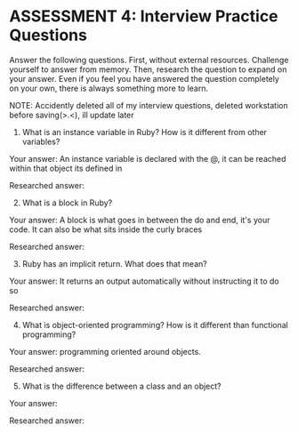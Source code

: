 # ASSESSMENT 4: Interview Practice Questions

Answer the following questions. First, without external resources. Challenge yourself to answer from memory. Then, research the question to expand on your answer. Even if you feel you have answered the question completely on your own, there is always something more to learn.

NOTE: Accidently deleted all of my interview questions, deleted workstation before saving(>.<),  ill update later 

1. What is an instance variable in Ruby? How is it different from other variables?

  Your answer: An instance variable is declared with the @, it can be reached within that object its defined in

  Researched answer:



2. What is a block in Ruby?

  Your answer: A block is what goes in between the do and end, it's your code. It can also be what sits inside the curly braces

  Researched answer:



3. Ruby has an implicit return. What does that mean?

  Your answer: It returns an output automatically without instructing it to do so

  Researched answer:



4. What is object-oriented programming? How is it different than functional programming?

  Your answer: programming oriented around objects. 

  Researched answer:



5. What is the difference between a class and an object?

  Your answer: 

  Researched answer:
